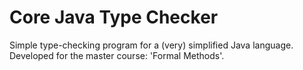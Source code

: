 # Core Java Type Checker
Simple type-checking program for a (very) simplified Java language. Developed for the master course: 'Formal Methods'.
